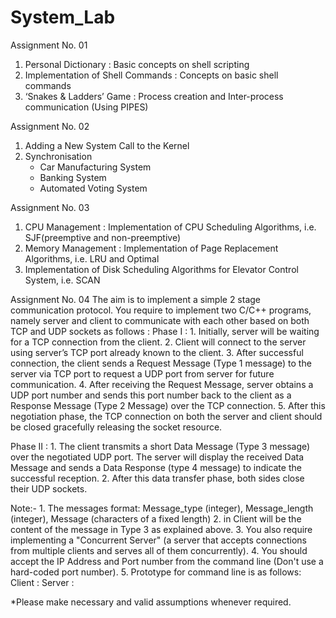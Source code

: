 # System_Lab

Assignment No. 01
1. Personal Dictionary : Basic concepts on shell scripting
2. Implementation of Shell Commands : Concepts on basic shell commands
3. ‘Snakes & Ladders’ Game : Process creation and Inter-process communication (Using PIPES)


Assignment No. 02
1. Adding a New System Call to the Kernel
2. Synchronisation
      - Car Manufacturing System
      - Banking System
      - Automated Voting System
 
 
Assignment No. 03
1. CPU Management : Implementation of CPU Scheduling Algorithms, i.e. SJF(preemptive and non-preemptive)
2. Memory Management : Implementation of Page Replacement Algorithms, i.e. LRU and Optimal
3. Implementation of Disk Scheduling Algorithms for Elevator Control System, i.e. SCAN


Assignment No. 04
The aim is to implement a simple 2 stage communication protocol. You require to implement two C/C++ programs, 
namely server and client to communicate with each other based on both TCP and UDP sockets as follows :
Phase I :
      1. Initially, server will be waiting for a TCP connection from the client. 
      2. Client will connect to the server using server’s TCP port already known to the client. 
      3. After successful connection, the client sends a Request Message (Type 1 message) to the server via TCP port 
         to request a UDP port from server for future communication. 
      4. After receiving the Request Message, server obtains a UDP port number and sends this port number back to the 
         client as a Response Message (Type 2 Message) over the TCP connection. 
      5. After this negotiation phase, the TCP connection on both the server and client should be closed gracefully 
         releasing the socket resource. 
      
Phase II :
      1. The client transmits a short Data Message (Type 3 message) over the negotiated UDP port. The server will 
         display the received Data Message and sends a Data Response (type 4 message) to indicate the 
         successful reception. 
      2. After this data transfer phase, both sides close their UDP sockets. 
     
Note:-
      1. The messages format: Message_type (integer), Message_length (integer), Message (characters of a fixed length)
      2. <Data Message> in Client will be the content of the message in Type 3 as explained above. 
      3. You also require implementing a "Concurrent Server" (a server that accepts connections from multiple clients and 
         serves all of them concurrently). 
      4. You should accept the IP Address and Port number from the command line (Don't use a hard-coded port number). 
      5. Prototype for command line is as follows: 
         Client :<executable code><Server IP Address><Server Port number> 
         Server :<executable code><Server Port number> 

*Please make necessary and valid assumptions whenever required.

